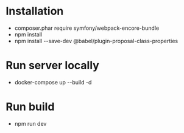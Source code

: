 # Installation

- composer.phar require symfony/webpack-encore-bundle
- npm install
- npm install --save-dev @babel/plugin-proposal-class-properties

# Run server locally
- docker-compose up --build -d

# Run build
- npm run dev